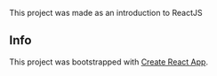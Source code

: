 This project was made as an introduction to ReactJS

## Info

This project was bootstrapped with [Create React App](https://github.com/facebook/create-react-app).

